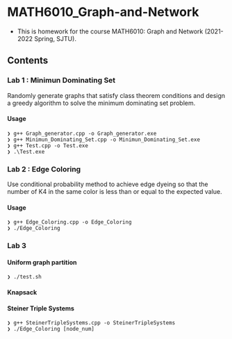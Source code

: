 # MATH6010_Graph-and-Network
* This is homework for the course MATH6010: Graph and Network (2021-2022 Spring, SJTU).

## Contents
### Lab 1 : Minimun Dominating Set
  Randomly generate graphs that satisfy class theorem conditions and design a greedy algorithm to solve the minimum dominating set problem.

#### Usage
```
❯ g++ Graph_generator.cpp -o Graph_generator.exe
❯ g++ Minimun_Dominating_Set.cpp -o Minimun_Dominating_Set.exe
❯ g++ Test.cpp -o Test.exe
❯ .\Test.exe
```

### Lab 2 : Edge Coloring
  Use conditional probability method to achieve edge dyeing so that the number of K4 in the same color is less than or equal to the expected value.  

#### Usage
```
❯ g++ Edge_Coloring.cpp -o Edge_Coloring
❯ ./Edge_Coloring
```


### Lab 3
#### Uniform graph partition

```
❯ ./test.sh
```

#### Knapsack

#### Steiner Triple Systems

```
❯ g++ SteinerTripleSystems.cpp -o SteinerTripleSystems
❯ ./Edge_Coloring [node_num]
```
